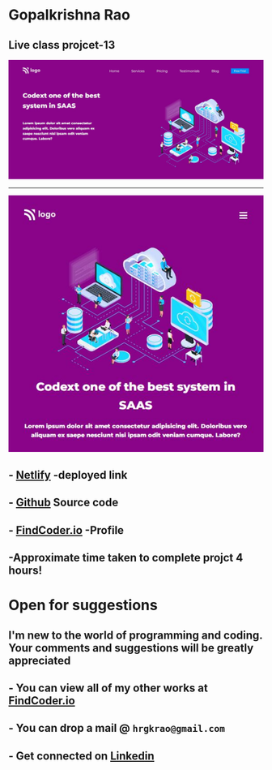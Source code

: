 
# **Gopalkrishna Rao**


## Live class projcet-13
![preview](./screenshot/Capture.JPG)
***
![responsive](./screenshot/responsive.JPG)


## - [Netlify](https://lcproject12saas.netlify.app/) -deployed link


## -  [Github](https://github.com/GopalkrishaRao/WebDev/tree/main/LC%20Project%2013) Source code

## -  [FindCoder.io](https://www.findcoder.io/u/hrgkrao) -Profile 

## -Approximate time taken to complete projct **4 hours!**


#
# Open for suggestions

## I'm new to the world of programming and coding. Your comments and suggestions will be greatly appreciated 

## - You can view all of my other works at  [FindCoder.io](https://www.findcoder.io/u/hrgkrao) 
## - You can drop a mail @  **`hrgkrao@gmail.com `**
## -  Get connected on [Linkedin](https://www.linkedin.com/in/h-r-gopalkrishna-rao-a2830216b/)
#










